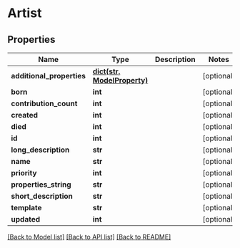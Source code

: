# Artist

## Properties
Name | Type | Description | Notes
------------ | ------------- | ------------- | -------------
**additional_properties** | [**dict(str, ModelProperty)**](ModelProperty.md) |  | [optional] 
**born** | **int** |  | [optional] 
**contribution_count** | **int** |  | [optional] 
**created** | **int** |  | [optional] 
**died** | **int** |  | [optional] 
**id** | **int** |  | [optional] 
**long_description** | **str** |  | [optional] 
**name** | **str** |  | [optional] 
**priority** | **int** |  | [optional] 
**properties_string** | **str** |  | [optional] 
**short_description** | **str** |  | [optional] 
**template** | **str** |  | [optional] 
**updated** | **int** |  | [optional] 

[[Back to Model list]](../README.md#documentation-for-models) [[Back to API list]](../README.md#documentation-for-api-endpoints) [[Back to README]](../README.md)


